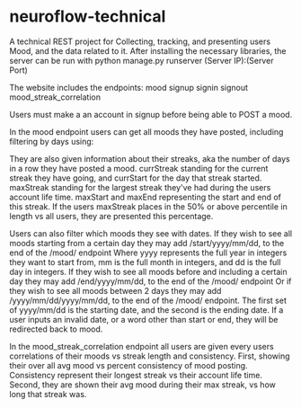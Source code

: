 # neuroflow-technical
A technical REST project for Collecting, tracking, and presenting users Mood, and the data related to it.
After installing the necessary libraries, the server can be run with python manage.py runserver (Server IP):(Server Port)

The website includes the endpoints:
mood
signup
signin
signout
mood_streak_correlation

Users must make a an account in signup before being able to POST a mood.

In the mood endpoint users can get all moods they have posted, including filtering by days using:

They are also given information about their streaks, aka the number of days in a row they have posted a mood.
currStreak standing for the current streak they have going, and currStart for the day that streak started.
maxStreak standing for the largest streak they've had during the users account life time.
maxStart and maxEnd representing the start and end of this streak.
If the users maxStreak places in the 50% or above percentile in length vs all users, they are presented this percentage.

Users can also filter which moods they see with dates.
If they wish to see all moods starting from a certain day they may add /start/yyyy/mm/dd, to the end of the /mood/ endpoint
Where yyyy represents the full year in integers they want to start from, mm is the full month in integers, and dd is the full day in integers.
If they wish to see all moods before and including a certain day they may add /end/yyyy/mm/dd, to the end of the /mood/ endpoint
Or if they wish to see all moods between 2 days they may add /yyyy/mm/dd/yyyy/mm/dd, to the end of the /mood/ endpoint.
The first set of yyyy/mm/dd is the starting date, and the second is the ending date.
If a user inputs an invalid date, or a word other than start or end, they will be redirected back to mood.

In the mood_streak_correlation endpoint all users are given every users correlations of their moods vs streak length and consistency.
First, showing their over all avg mood vs percent consistency of mood posting.
Consistency represent their longest streak vs their account life time.
Second, they are shown their avg mood during their max streak, vs how long that streak was.